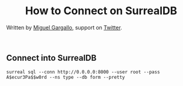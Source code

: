 <br>
  <h1 align="center">How to Connect on SurrealDB</h1>
  <p>
  Written by <a href="https://github.com/miguelgargallo" target="_blank">Miguel Gargallo</a>, support on <a href="https://twitter.com/miguelgargallo" target="_blank">Twitter</a>.
</p>
<br>

## Connect into SurrealDB

    surreal sql --conn http://0.0.0.0:8000 --user root --pass A$ecur3Pa$$w0rd --ns type --db form --pretty

